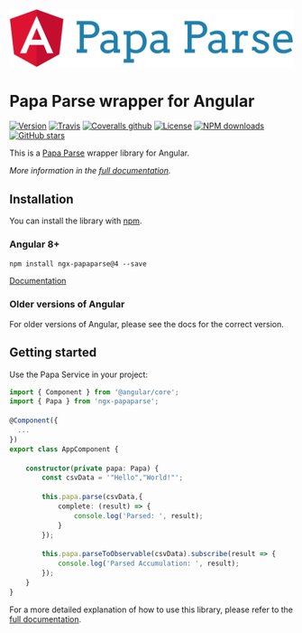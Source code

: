 ![Logo](https://raw.githubusercontent.com/alberthaff/ngx-papaparse/master/assets/ngx-papaparse.svg?sanitize=true)

# Papa Parse wrapper for Angular

[![Version](https://img.shields.io/npm/v/ngx-papaparse.svg?style=flat-square)](https://www.npmjs.com/package/ngx-papaparse)
[![Travis](https://img.shields.io/travis/alberthaff/ngx-papaparse/master.svg?style=flat-square)](https://travis-ci.org/alberthaff/ngx-papaparse)
[![Coveralls github](https://img.shields.io/coveralls/github/alberthaff/ngx-papaparse.svg?style=flat-square)](https://coveralls.io/github/alberthaff/ngx-papaparse)
[![License](https://img.shields.io/npm/l/ngx-papaparse.svg?style=flat-square)](https://github.com/alberthaff/ngx-papaparse/blob/master/LICENSE.md)
[![NPM downloads](https://img.shields.io/npm/dt/ngx-papaparse.svg?style=flat-square)](https://www.npmjs.com/package/ngx-papaparse)
[![GitHub stars](https://img.shields.io/github/stars/alberthaff/ngx-papaparse.svg?label=Stars&style=flat-square)](https://github.com/alberthaff/ngx-papaparse)

This is a [Papa Parse](https://github.com/mholt/PapaParse) wrapper library for Angular.

<i>More information in the [full documentation](https://alberthaff.dk/projects/ngx-papaparse/docs/v4).</i>

## Installation
You can install the library with [npm](https://npmjs.com).

### Angular 8+

    npm install ngx-papaparse@4 --save
    
[Documentation](https://alberthaff.dk/projects/ngx-papaparse/docs/v4)


### Older versions of Angular

For older versions of Angular, please see the docs for the correct version.

## Getting started

Use the Papa Service in your project:

```typescript
import { Component } from '@angular/core';
import { Papa } from 'ngx-papaparse';

@Component({
  ...
})
export class AppComponent {

    constructor(private papa: Papa) {
        const csvData = '"Hello","World!"';

        this.papa.parse(csvData,{
            complete: (result) => {
                console.log('Parsed: ', result);
            }
        });

        this.papa.parseToObservable(csvData).subscribe(result => {
            console.log('Parsed Accumulation: ', result);
        });
    }
}
```


For a more detailed explanation of how to use this library, please refer to the [full documentation](https://alberthaff.dk/projects/ngx-papaparse/docs/v4). 
